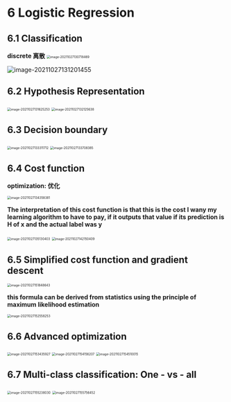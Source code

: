 # 6 Logistic Regression

## 6.1 Classification

**discrete 离散** <img src="../../pictures/ML6-1.1.png" alt="image-20211027130718469" style="zoom:50%;" />

![image-20211027131201455](../../pictures/ML6-1.2.png)

## 6.2 Hypothesis Representation

<img src="../../pictures/ML6-2.1.png" alt="image-20211027131625253" style="zoom:50%;" />

<img src="../../pictures/ML6-2.2.png" alt="image-20211027132125638" style="zoom:50%;" />

## 6.3 Decision boundary

<img src="../../pictures/ML6-3.1.png" alt="image-20211027133311712" style="zoom:50%;" />

<img src="../../pictures/ML6-3.2.png" alt="image-20211027133708385" style="zoom:50%;" />

## 6.4 Cost function

**optimization: 优化**

<img src="../../pictures/ML6-4.1.png" alt="image-20211027134358381" style="zoom:50%;" />

**The interpretation of this cost function is that this is the cost I wany my learning algorithm to have to pay, if it outputs that value if its prediction is H of x and the actual label was y**

<img src="../../pictures/ML6-4.2.png" alt="image-20211027135130403" style="zoom:50%;" />

<img src="../../pictures/ML6-4.3.png" alt="image-20211027142150409" style="zoom:50%;" />

## 6.5 Simplified cost function and gradient descent

<img src="../../pictures/ML6-5.1.png" alt="image-20211027151848643" style="zoom:50%;" />

**this formula can be derived from statistics using the principle of maximum likelihood estimation**

<img src="../../pictures/ML6-5.2.png" alt="image-20211027152558253" style="zoom:50%;" />

## 6.6 Advanced optimization

<img src="../../pictures/ML6-6.1.png" alt="image-20211027153435927" style="zoom:50%;" />

<img src="../../pictures/ML6-6.2.png" alt="image-20211027154156207" style="zoom:50%;" />

<img src="../../pictures/ML6-6.3.png" alt="image-20211027154510015" style="zoom:50%;" />

## 6.7 Multi-class classification: One - vs - all

<img src="../../pictures/ML6-7.1.png" alt="image-20211027155238030" style="zoom:50%;" />

<img src="../../pictures/ML6-7.2.png" alt="image-20211027155756452" style="zoom:50%;" />
















